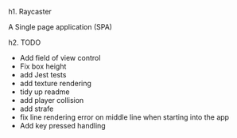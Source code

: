 h1. Raycaster

A Single page application (SPA)

h2. TODO

* Add field of view control
* Fix box height
* add Jest tests
* add texture rendering
* tidy up readme
* add player collision
* add strafe
* fix line rendering error on middle line when starting into the app
* Add key pressed handling